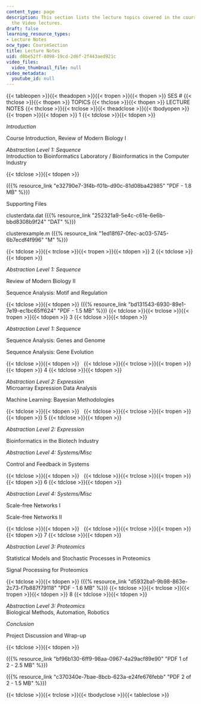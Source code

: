 ```yaml
---
content_type: page
description: This section lists the lecture topics covered in the course along with
  the Video lectures.
draft: false
learning_resource_types:
- Lecture Notes
ocw_type: CourseSection
title: Lecture Notes
uid: d0be52ff-8098-19cd-2d6f-2f443aed921c
video_files:
  video_thumbnail_file: null
video_metadata:
  youtube_id: null
---
```

{{< tableopen >}}{{< theadopen >}}{{< tropen >}}{{< thopen >}}
SES #
{{< thclose >}}{{< thopen >}}
TOPICS
{{< thclose >}}{{< thopen >}}
LECTURE NOTES
{{< thclose >}}{{< trclose >}}{{< theadclose >}}{{< tbodyopen >}}{{< tropen >}}{{< tdopen >}}
1
{{< tdclose >}}{{< tdopen >}}

*Introduction*

Course Introduction, Review of Modern Biology I

*Abstraction Level 1: Sequence*    
Introduction to Bioinformatics Laboratory / Bioinformatics in the Computer Industry

{{< tdclose >}}{{< tdopen >}}

({{% resource_link "e32790e7-3f4b-f01b-d90c-81d08ba42985" "PDF - 1.8 MB" %}})

Supporting Files

clusterdata.dat ({{% resource_link "252321a9-5e4c-c61e-6e6b-bbd8308b9f24" "DAT" %}})

clusterexample.m ({{% resource_link "1ed18f67-0fec-ac03-5745-6b7ecdf4f996" "M" %}})

{{< tdclose >}}{{< trclose >}}{{< tropen >}}{{< tdopen >}}
2
{{< tdclose >}}{{< tdopen >}}

*Abstraction Level 1: Sequence*

Review of Modern Biology II

Sequence Analysis: Motif and Regulation

{{< tdclose >}}{{< tdopen >}}
({{% resource_link "bd131543-6930-89e1-7e19-ec1bc65ff624" "PDF - 1.5 MB" %}})
{{< tdclose >}}{{< trclose >}}{{< tropen >}}{{< tdopen >}}
3
{{< tdclose >}}{{< tdopen >}}

*Abstraction Level 1: Sequence*

Sequence Analysis: Genes and Genome

Sequence Analysis: Gene Evolution

{{< tdclose >}}{{< tdopen >}}
 
{{< tdclose >}}{{< trclose >}}{{< tropen >}}{{< tdopen >}}
4
{{< tdclose >}}{{< tdopen >}}

*Abstraction Level 2: Expression*    
Microarray Expression Data Analysis

Machine Learning: Bayesian Methodologies

{{< tdclose >}}{{< tdopen >}}
 
{{< tdclose >}}{{< trclose >}}{{< tropen >}}{{< tdopen >}}
5
{{< tdclose >}}{{< tdopen >}}

*Abstraction Level 2: Expression*

Bioinformatics in the Biotech Industry

*Abstraction Level 4: Systems/Misc*

Control and Feedback in Systems

{{< tdclose >}}{{< tdopen >}}
 
{{< tdclose >}}{{< trclose >}}{{< tropen >}}{{< tdopen >}}
6
{{< tdclose >}}{{< tdopen >}}

*Abstraction Level 4: Systems/Misc*

Scale-free Networks I

Scale-free Networks II

{{< tdclose >}}{{< tdopen >}}
 
{{< tdclose >}}{{< trclose >}}{{< tropen >}}{{< tdopen >}}
7
{{< tdclose >}}{{< tdopen >}}

*Abstraction Level 3: Proteomics*

Statistical Models and Stochastic Processes in Proteomics

Signal Processing for Proteomics

{{< tdclose >}}{{< tdopen >}}
({{% resource_link "d5932ba1-9b98-863e-2c73-f7b887f79118" "PDF - 1.6 MB" %}})
{{< tdclose >}}{{< trclose >}}{{< tropen >}}{{< tdopen >}}
8
{{< tdclose >}}{{< tdopen >}}

*Abstraction Level 3: Proteomics*    
Biological Methods, Automation, Robotics

*Conclusion*

Project Discussion and Wrap-up

{{< tdclose >}}{{< tdopen >}}

({{% resource_link "bf96b130-6ff9-98aa-0967-4a29acf89e90" "PDF 1 of 2 - 2.5 MB" %}})

({{% resource_link "c370340e-7bae-8bcb-623a-e24fe676febb" "PDF 2 of 2 - 1.5 MB" %}})

{{< tdclose >}}{{< trclose >}}{{< tbodyclose >}}{{< tableclose >}}